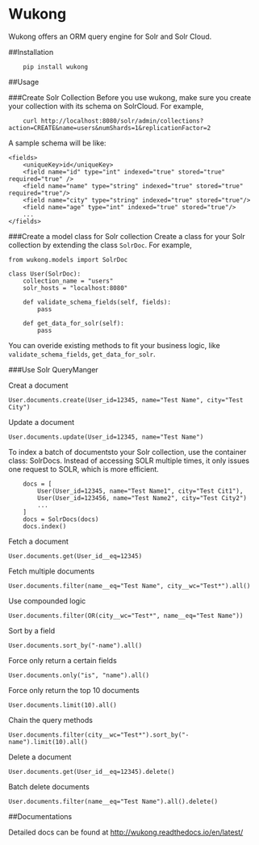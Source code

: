 # Wukong

Wukong offers an ORM query engine for Solr and Solr Cloud.

##Installation
```
	pip install wukong
```

##Usage


###Create Solr Collection
Before you use wukong, make sure you create your collection with its schema on SolrCloud. For example,
```
	curl http://localhost:8080/solr/admin/collections?action=CREATE&name=users&numShards=1&replicationFactor=2
```

A sample schema will be like:
```
<fields>
	<uniqueKey>id</uniqueKey>
  	<field name="id" type="int" indexed="true" stored="true" required="true" />
	<field name="name" type="string" indexed="true" stored="true" required="true"/>
	<field name="city" type="string" indexed="true" stored="true"/>
	<field name="age" type="int" indexed="true" stored="true"/>
	...
</fields>
```

###Create a model class for Solr collection
Create a class for your Solr collection by extending the class `SolrDoc`. For example,

```
from wukong.models import SolrDoc

class User(SolrDoc):
    collection_name = "users"
    solr_hosts = "localhost:8080"

    def validate_schema_fields(self, fields):
    	pass

    def get_data_for_solr(self):
    	pass

```
You can overide existing methods to fit your business logic, like `validate_schema_fields`, `get_data_for_solr`.


###Use Solr QueryManger

Creat a document
```
User.documents.create(User_id=12345, name="Test Name", city="Test City")
```

Update a document
```
User.documents.update(User_id=12345, name="Test Name")
```

To index a batch of documentsto your Solr collection, use the container class: SolrDocs. Instead of accessing SOLR
multiple times, it only issues one request to SOLR, which is more efficient.

```
	docs = [
		User(User_id=12345, name="Test Name1", city="Test Cit1"),
		User(User_id=123456, name="Test Name2", city="Test City2")
		...
	]
	docs = SolrDocs(docs)
	docs.index()
```

Fetch a document
```
User.documents.get(User_id__eq=12345)
```

Fetch multiple documents
```
User.documents.filter(name__eq="Test Name", city__wc="Test*").all()
```

Use compounded logic
```
User.documents.filter(OR(city__wc="Test*", name__eq="Test Name"))
```

Sort by a field
```
User.documents.sort_by("-name").all()
```

Force only return a certain fields
```
User.documents.only("is", "name").all()
```

Force only return the top 10 documents
```
User.documents.limit(10).all()
```

Chain the query methods
```
User.documents.filter(city__wc="Test*").sort_by("-name").limit(10).all()
```

Delete a document
```
User.documents.get(User_id__eq=12345).delete()
```

Batch delete documents
```
User.documents.filter(name__eq="Test Name").all().delete()
```

##Documentations

Detailed docs can be found at http://wukong.readthedocs.io/en/latest/

